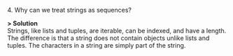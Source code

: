 4\. Why can we treat strings as sequences?

**> Solution**\
Strings, like lists and tuples, are iterable, can be indexed, and have a length. The difference is that a string does not contain objects unlike lists and tuples. The characters in a string are simply part of the string.